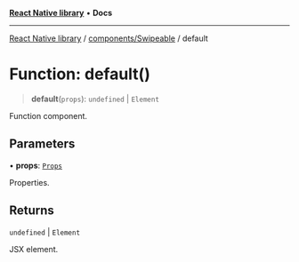 [**React Native library**](../../../index.md) • **Docs**

***

[React Native library](../../../modules.md) / [components/Swipeable](../index.md) / default

# Function: default()

> **default**(`props`): `undefined` \| `Element`

Function component.

## Parameters

• **props**: [`Props`](../interfaces/Props.md)

Properties.

## Returns

`undefined` \| `Element`

JSX element.
